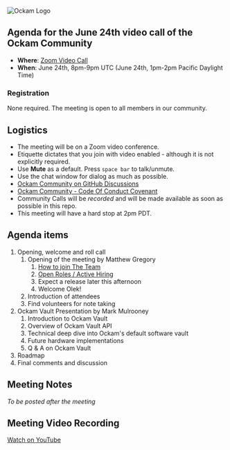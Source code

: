 ![Ockam Logo](../assets/logo.svg)

## Agenda for the June 24th video call of the Ockam Community

- **Where**: [Zoom Video Call](https://ockam.zoom.us/j/93012459605?pwd=VG1YU0NUWExtd25OL0dma283cUZ0Zz09)
- **When**: June 24th, 8pm-9pm UTC (June 24th, 1pm-2pm Pacific Daylight Time)

### Registration

None required. The meeting is open to all members in our community.

## Logistics

* The meeting will be on a Zoom video conference.
* Etiquette dictates that you join with video enabled - although it is not explicitly required.
* Use **Mute** as a default. Press `space bar` to talk/unmute.
* Use the chat window for dialog as much as possible.
* [Ockam Community on GitHub Discussions](https://github.com/ockam-network/ockam/discussions)
* [Ockam Community - Code Of Conduct Covenant](https://www.ockam.io/learn/guides/team/conduct/)
* Community Calls will be *recorded* and will be made available as soon as possible in this repo.
* This meeting will have a hard stop at 2pm PDT.

## Agenda items

1. Opening, welcome and roll call
    1. Opening of the meeting by Matthew Gregory
        1. [How to join The Team](https://www.ockam.io/learn/guides/team/join_us/)
        1. [Open Roles / Active Hiring](https://www.ockam.io/team#open-roles)
        1. Expect a release later this afternoon
        1. Welcome Olek!
    1. Introduction of attendees
    1. Find volunteers for note taking
1. Ockam Vault Presentation by Mark Mulrooney
    1. Introduction to Ockam Vault
    1. Overview of Ockam Vault API
    1. Technical deep dive into Ockam's default software vault
    1. Future hardware implementations
    1. Q & A on Ockam Vault
1. Roadmap    
1. Final comments and discussion

## Meeting Notes

*To be posted after the meeting*

## Meeting Video Recording

[Watch on YouTube](https://youtu.be/aqwttyeaO74)
